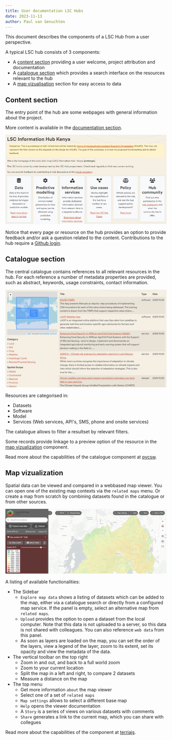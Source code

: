 ```yaml
---
title: User documentation LSC Hubs
date: 2023-11-13
author: Paul van Genuchten
---
```


This document describes the components of a LSC Hub from a user perspective.

A typical LSC hub consists of 3 components:

- A [content section](#content-section) providing a user welcome, project attribution and documentation 
- A [catalogue section](#catalogue-section) which provides a search interface on the resources relevant to the hub
- A [map vizualisation](#map-vizualization) section for easy access to data

## Content section

The entry point of the hub are some webpages with general information about the project.

More content is available in the [documentation section](./docs). 

![LSC hub homepage](./img/home.png)

Notice that every page or resource on the hub provides an option to provide feedback and/or ask a question related to the content. Contributions to the hub require a [Github login](https://github.com/signup?ref_cta=Sign+up).

## Catalogue section

The central catalogue contains references to all relevant resources in the hub. For each reference a number of metadata properties are provided, such as abstract, keywords, usage constraints, contact information.

![Hub catalogue](./img/catalogue.png)

Resources are categorised in:

- Datasets
- Software 
- Model
- Services (Web services, API's, SMS, phone and onsite services)

The catalogue allows to filter a resultset by relevant filters. 

Some records provide linkage to a preview option of the resource in the [map vizualization](#map-vizualization) component.

Read more about the capabilities of the catalogue component at [pycsw](https://docs.pycsw.org/en/latest/).

## Map vizualization

Spatial data can be viewed and compared in a webbased map viewer. You can open one of the existing map contexts via the `related maps` menu. Or create a map from scratch by combining datasets found in the catalogue or from other sources.

![Hub map vizualisation](./img/map.png)

A listing of available functionalities:

- The Sidebar
    - `Explore map data` shows a listing of datasets which can be added to the map, either via a catalogue search or directly from a configured map service. If the panel is empty, select an alternative map from `related maps`.
    - `Upload` provides the option to open a dataset from the local computer. Note that this data is not uploaded to a server, so this data is not shared with colleagues. You can also reference `web data` from this panel.
    - As soon as layers are loaded on the map, you can set the order of the layers, view a legend of the layer, zoom to its extent, set its opacity and view the metadata of the data. 
- The vertical toolbar on the top right
    - Zoom in and out, and back to a full world zoom
    - Zoom to your current location
    - Split the map in a left and right, to compare 2 datasets
    - Measure a distance on the map
- The top menu
    - Get more information `about` the map viewer
    - Select one of a set of `related maps`
    - `Map settings` allows to select a different base map
    - `Help` opens the viewer documentation
    - A `Story` is a series of views on various datasets with comments
    - `Share` generates a link to the current map, which you can share with collegues  

Read more about the capabilities of the component at [terriajs](https://docs.terria.io/guide/).
